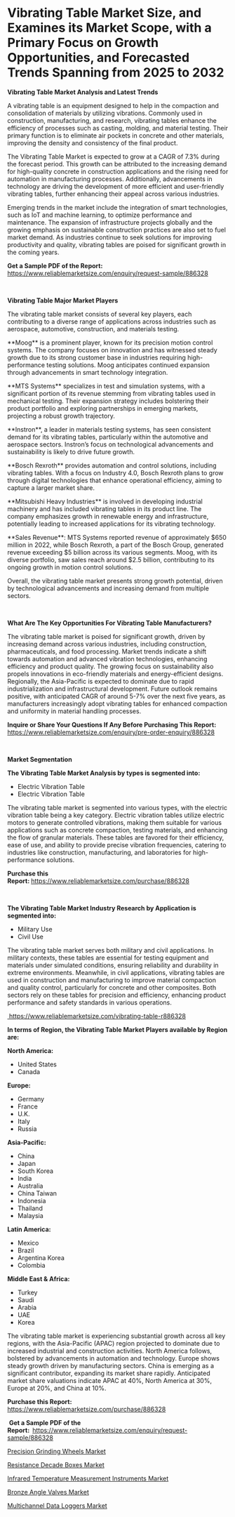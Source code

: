 <p><h1>Vibrating Table Market Size, and Examines its Market Scope, with a Primary Focus on Growth Opportunities, and Forecasted Trends Spanning from 2025 to 2032</h1></p><p><strong>Vibrating Table Market Analysis and Latest Trends</strong></p>
<p><p>A vibrating table is an equipment designed to help in the compaction and consolidation of materials by utilizing vibrations. Commonly used in construction, manufacturing, and research, vibrating tables enhance the efficiency of processes such as casting, molding, and material testing. Their primary function is to eliminate air pockets in concrete and other materials, improving the density and consistency of the final product.</p><p>The Vibrating Table Market is expected to grow at a CAGR of 7.3% during the forecast period. This growth can be attributed to the increasing demand for high-quality concrete in construction applications and the rising need for automation in manufacturing processes. Additionally, advancements in technology are driving the development of more efficient and user-friendly vibrating tables, further enhancing their appeal across various industries.</p><p>Emerging trends in the market include the integration of smart technologies, such as IoT and machine learning, to optimize performance and maintenance. The expansion of infrastructure projects globally and the growing emphasis on sustainable construction practices are also set to fuel market demand. As industries continue to seek solutions for improving productivity and quality, vibrating tables are poised for significant growth in the coming years.</p></p>
<p><strong>Get a Sample PDF of the Report:&nbsp;</strong> <a href="https://www.reliablemarketsize.com/enquiry/request-sample/886328?utm_campaign=2176&utm_medium=2&utm_source=Github&utm_content=ia&utm_term=10042025&utm_id=vibrating-table">https://www.reliablemarketsize.com/enquiry/request-sample/886328</a></p>
<p>&nbsp;</p>
<p><strong>Vibrating Table Major Market Players</strong></p>
<p><p>The vibrating table market consists of several key players, each contributing to a diverse range of applications across industries such as aerospace, automotive, construction, and materials testing.</p><p>**Moog** is a prominent player, known for its precision motion control systems. The company focuses on innovation and has witnessed steady growth due to its strong customer base in industries requiring high-performance testing solutions. Moog anticipates continued expansion through advancements in smart technology integration.</p><p>**MTS Systems** specializes in test and simulation systems, with a significant portion of its revenue stemming from vibrating tables used in mechanical testing. Their expansion strategy includes bolstering their product portfolio and exploring partnerships in emerging markets, projecting a robust growth trajectory.</p><p>**Instron**, a leader in materials testing systems, has seen consistent demand for its vibrating tables, particularly within the automotive and aerospace sectors. Instron’s focus on technological advancements and sustainability is likely to drive future growth.</p><p>**Bosch Rexroth** provides automation and control solutions, including vibrating tables. With a focus on Industry 4.0, Bosch Rexroth plans to grow through digital technologies that enhance operational efficiency, aiming to capture a larger market share.</p><p>**Mitsubishi Heavy Industries** is involved in developing industrial machinery and has included vibrating tables in its product line. The company emphasizes growth in renewable energy and infrastructure, potentially leading to increased applications for its vibrating technology.</p><p>**Sales Revenue**: MTS Systems reported revenue of approximately $650 million in 2022, while Bosch Rexroth, a part of the Bosch Group, generated revenue exceeding $5 billion across its various segments. Moog, with its diverse portfolio, saw sales reach around $2.5 billion, contributing to its ongoing growth in motion control solutions.</p><p>Overall, the vibrating table market presents strong growth potential, driven by technological advancements and increasing demand from multiple sectors.</p></p>
<p>&nbsp;</p>
<p><strong>What Are The Key Opportunities For Vibrating Table Manufacturers?</strong></p>
<p><p>The vibrating table market is poised for significant growth, driven by increasing demand across various industries, including construction, pharmaceuticals, and food processing. Market trends indicate a shift towards automation and advanced vibration technologies, enhancing efficiency and product quality. The growing focus on sustainability also propels innovations in eco-friendly materials and energy-efficient designs. Regionally, the Asia-Pacific is expected to dominate due to rapid industrialization and infrastructural development. Future outlook remains positive, with anticipated CAGR of around 5-7% over the next five years, as manufacturers increasingly adopt vibrating tables for enhanced compaction and uniformity in material handling processes.</p></p>
<p><strong>Inquire or Share Your Questions If Any Before Purchasing This Report:</strong> <a href="https://www.reliablemarketsize.com/enquiry/pre-order-enquiry/886328?utm_campaign=2176&utm_medium=2&utm_source=Github&utm_content=ia&utm_term=10042025&utm_id=vibrating-table">https://www.reliablemarketsize.com/enquiry/pre-order-enquiry/886328</a></p>
<p>&nbsp;</p>
<p><strong>Market Segmentation</strong></p>
<p><strong>The Vibrating Table Market Analysis by types is segmented into:</strong></p>
<p><ul><li>Electric Vibration Table</li><li>Electric Vibration Table</li></ul></p>
<p><p>The vibrating table market is segmented into various types, with the electric vibration table being a key category. Electric vibration tables utilize electric motors to generate controlled vibrations, making them suitable for various applications such as concrete compaction, testing materials, and enhancing the flow of granular materials. These tables are favored for their efficiency, ease of use, and ability to provide precise vibration frequencies, catering to industries like construction, manufacturing, and laboratories for high-performance solutions.</p></p>
<p><strong>Purchase this Report:&nbsp;</strong><a href="https://www.reliablemarketsize.com/purchase/886328?utm_campaign=2176&utm_medium=2&utm_source=Github&utm_content=ia&utm_term=10042025&utm_id=vibrating-table">https://www.reliablemarketsize.com/purchase/886328</a></p>
<p>&nbsp;</p>
<p><strong>The Vibrating Table Market Industry Research by Application is segmented into:</strong></p>
<p><ul><li>Military Use</li><li>Civil Use</li></ul></p>
<p><p>The vibrating table market serves both military and civil applications. In military contexts, these tables are essential for testing equipment and materials under simulated conditions, ensuring reliability and durability in extreme environments. Meanwhile, in civil applications, vibrating tables are used in construction and manufacturing to improve material compaction and quality control, particularly for concrete and other composites. Both sectors rely on these tables for precision and efficiency, enhancing product performance and safety standards in various operations.</p></p>
<p><a href="https://www.reliablemarketsize.com/vibrating-table-r886328?utm_campaign=2176&utm_medium=2&utm_source=Github&utm_content=ia&utm_term=10042025&utm_id=vibrating-table">&nbsp;https://www.reliablemarketsize.com/vibrating-table-r886328</a></p>
<p><strong>In terms of Region, the Vibrating Table Market Players available by Region are:</strong></p>
<p>
    <p> <strong> North America: </strong>
        <ul>
            <li>United States</li>
            <li>Canada</li>
        </ul>
        </p> 
    <p> <strong> Europe: </strong>
        <ul>
            <li>Germany</li>
            <li>France</li>
            <li>U.K.</li>
            <li>Italy</li>
            <li>Russia</li>
        </ul>
        </p> 
    <p> <strong> Asia-Pacific: </strong>
        <ul>
            <li>China</li>
            <li>Japan</li>
            <li>South Korea</li>
            <li>India</li>
            <li>Australia</li>
            <li>China Taiwan</li>
            <li>Indonesia</li>
            <li>Thailand</li>
            <li>Malaysia</li>
        </ul>
        </p> 
    <p> <strong> Latin America: </strong>
        <ul>
            <li>Mexico</li>
            <li>Brazil</li>
            <li>Argentina Korea</li>
            <li>Colombia</li>
        </ul>
        </p> 
    <p> <strong> Middle East & Africa: </strong>
        <ul>
            <li>Turkey</li>
            <li>Saudi</li>
            <li>Arabia</li>
            <li>UAE</li>
            <li>Korea</li>
        </ul>
    </p>
    </p>
<p><p>The vibrating table market is experiencing substantial growth across all key regions, with the Asia-Pacific (APAC) region projected to dominate due to increased industrial and construction activities. North America follows, bolstered by advancements in automation and technology. Europe shows steady growth driven by manufacturing sectors. China is emerging as a significant contributor, expanding its market share rapidly. Anticipated market share valuations indicate APAC at 40%, North America at 30%, Europe at 20%, and China at 10%.</p></p>
<p><strong>Purchase this Report: </strong><a href="https://www.reliablemarketsize.com/purchase/886328?utm_campaign=2176&utm_medium=2&utm_source=Github&utm_content=ia&utm_term=10042025&utm_id=vibrating-table">https://www.reliablemarketsize.com/purchase/886328</a></p>
<p>&nbsp;<strong>Get a Sample PDF of the Report:&nbsp;&nbsp;</strong><a href="https://www.reliablemarketsize.com/enquiry/request-sample/886328?utm_campaign=2176&utm_medium=2&utm_source=Github&utm_content=ia&utm_term=10042025&utm_id=vibrating-table">https://www.reliablemarketsize.com/enquiry/request-sample/886328</a></p>
<p><strong></strong></p>
<p><p><a href="https://github.com/gasiorgary79/Market-Research-Report-List-1/blob/main/precision-grinding-wheels-market.md?utm_campaign=2176&utm_medium=2&utm_source=Github&utm_content=ia&utm_term=10042025&utm_id=vibrating-table">Precision Grinding Wheels Market</a></p><p><a href="https://github.com/ozolsgasko02/Market-Research-Report-List-1/blob/main/resistance-decade-boxes-market.md?utm_campaign=2176&utm_medium=2&utm_source=Github&utm_content=ia&utm_term=10042025&utm_id=vibrating-table">Resistance Decade Boxes Market</a></p><p><a href="https://github.com/joubehobock75/Market-Research-Report-List-1/blob/main/infrared-temperature-measurement-instruments-market.md?utm_campaign=2176&utm_medium=2&utm_source=Github&utm_content=ia&utm_term=10042025&utm_id=vibrating-table">Infrared Temperature Measurement Instruments Market</a></p><p><a href="https://github.com/vigatoimrene04/Market-Research-Report-List-1/blob/main/bronze-angle-valves-market.md?utm_campaign=2176&utm_medium=2&utm_source=Github&utm_content=ia&utm_term=10042025&utm_id=vibrating-table">Bronze Angle Valves Market</a></p><p><a href="https://github.com/supashcriana/Market-Research-Report-List-1/blob/main/multichannel-data-loggers-market.md?utm_campaign=2176&utm_medium=2&utm_source=Github&utm_content=ia&utm_term=10042025&utm_id=vibrating-table">Multichannel Data Loggers Market</a></p></p>